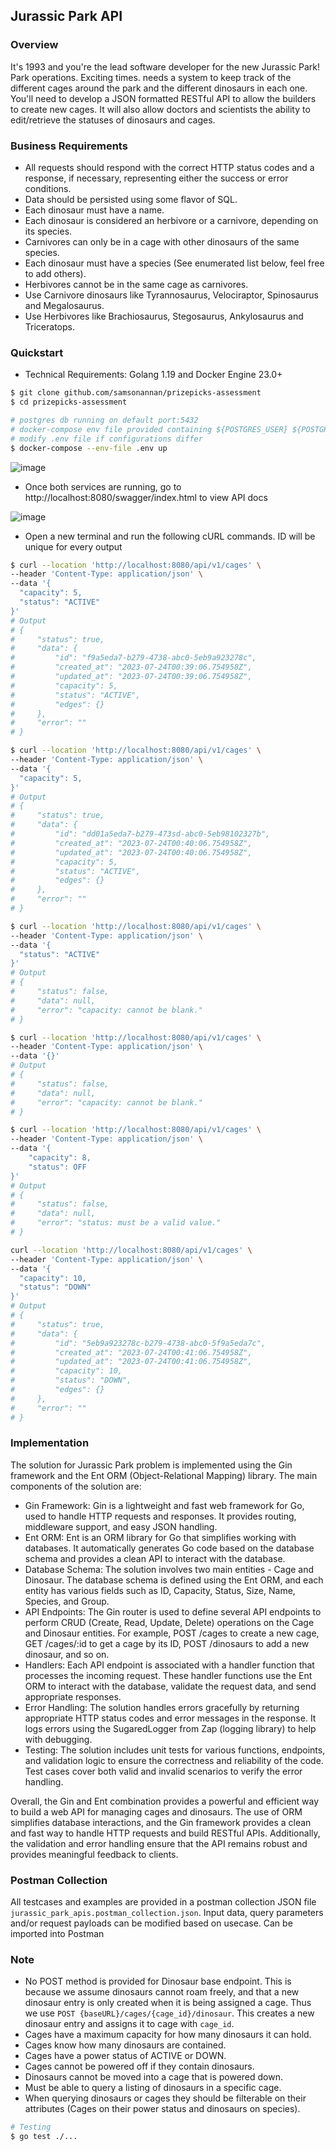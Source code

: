 ## Jurassic Park API

### Overview

It's 1993 and you're the lead software developer for the new Jurassic Park! Park operations. Exciting times.
needs a system to keep track of the different cages around the park and the different dinosaurs
in each one. You'll need to develop a JSON formatted RESTful API to allow the builders to create
new cages. It will also allow doctors and scientists the ability to edit/retrieve the statuses of
dinosaurs and cages.

### Business Requirements

- All requests should respond with the correct HTTP status codes and a response, if necessary,
representing either the success or error conditions.
- Data should be persisted using some flavor of SQL.
- Each dinosaur must have a name.
- Each dinosaur is considered an herbivore or a carnivore, depending on its species.
- Carnivores can only be in a cage with other dinosaurs of the same species.
- Each dinosaur must have a species (See enumerated list below, feel free to add others).
- Herbivores cannot be in the same cage as carnivores.
- Use Carnivore dinosaurs like Tyrannosaurus, Velociraptor, Spinosaurus and Megalosaurus.
- Use Herbivores like Brachiosaurus, Stegosaurus, Ankylosaurus and Triceratops.

### Quickstart

- Technical Requirements: Golang 1.19 and Docker Engine 23.0+
  
```sh
$ git clone github.com/samsonannan/prizepicks-assessment
$ cd prizepicks-assessment

# postgres db running on default port:5432
# docker-compose env file provided containing ${POSTGRES_USER} ${POSTGRES_HOST} ${POSTGRES_PASSWORD}
# modify .env file if configurations differ
$ docker-compose --env-file .env up
```

![image](./assets/asset-1.png)


- Once both services are running, go to http://localhost:8080/swagger/index.html to view API docs
  
![image](./assets/asset-2.png)


- Open a new terminal and run the following cURL commands. ID will be unique for every output
  
```sh
$ curl --location 'http://localhost:8080/api/v1/cages' \
--header 'Content-Type: application/json' \
--data '{
  "capacity": 5,
  "status": "ACTIVE"
}'
# Output
# {
#     "status": true,
#     "data": {
#         "id": "f9a5eda7-b279-4738-abc0-5eb9a923278c",
#         "created_at": "2023-07-24T00:39:06.754958Z",
#         "updated_at": "2023-07-24T00:39:06.754958Z",
#         "capacity": 5,
#         "status": "ACTIVE",
#         "edges": {}
#     },
#     "error": ""
# }

$ curl --location 'http://localhost:8080/api/v1/cages' \
--header 'Content-Type: application/json' \
--data '{
  "capacity": 5,
}'
# Output
# {
#     "status": true,
#     "data": {
#         "id": "dd01a5eda7-b279-473sd-abc0-5eb98102327b",
#         "created_at": "2023-07-24T00:40:06.754958Z",
#         "updated_at": "2023-07-24T00:40:06.754958Z",
#         "capacity": 5,
#         "status": "ACTIVE",
#         "edges": {}
#     },
#     "error": ""
# }

$ curl --location 'http://localhost:8080/api/v1/cages' \
--header 'Content-Type: application/json' \
--data '{
  "status": "ACTIVE"
}'
# Output
# {
#     "status": false,
#     "data": null,
#     "error": "capacity: cannot be blank."
# }

$ curl --location 'http://localhost:8080/api/v1/cages' \
--header 'Content-Type: application/json' \
--data '{}'
# Output
# {
#     "status": false,
#     "data": null,
#     "error": "capacity: cannot be blank."
# }

$ curl --location 'http://localhost:8080/api/v1/cages' \
--header 'Content-Type: application/json' \
--data '{
    "capacity": 8,
    "status": OFF
}'
# Output
# {
#     "status": false,
#     "data": null,
#     "error": "status: must be a valid value."
# }

curl --location 'http://localhost:8080/api/v1/cages' \
--header 'Content-Type: application/json' \
--data '{
  "capacity": 10,
  "status": "DOWN"
}'
# Output
# {
#     "status": true,
#     "data": {
#         "id": "5eb9a923278c-b279-4738-abc0-5f9a5eda7c",
#         "created_at": "2023-07-24T00:41:06.754958Z",
#         "updated_at": "2023-07-24T00:41:06.754958Z",
#         "capacity": 10,
#         "status": "DOWN",
#         "edges": {}
#     },
#     "error": ""
# }
```

### Implementation

The solution for Jurassic Park problem is implemented using the Gin framework and the Ent ORM (Object-Relational Mapping) library. The main components of the solution are:

- Gin Framework: Gin is a lightweight and fast web framework for Go, used to handle HTTP requests and responses. It provides routing, middleware support, and easy JSON handling.
- Ent ORM: Ent is an ORM library for Go that simplifies working with databases. It automatically generates Go code based on the database schema and provides a clean API to interact with the database.
- Database Schema: The solution involves two main entities - Cage and Dinosaur. The database schema is defined using the Ent ORM, and each entity has various fields such as ID, Capacity, Status, Size, Name, Species, and Group.
- API Endpoints: The Gin router is used to define several API endpoints to perform CRUD (Create, Read, Update, Delete) operations on the Cage and Dinosaur entities. For example, POST /cages to create a new cage, GET /cages/:id to get a cage by its ID, POST /dinosaurs to add a new dinosaur, and so on.
- Handlers: Each API endpoint is associated with a handler function that processes the incoming request. These handler functions use the Ent ORM to interact with the database, validate the request data, and send appropriate responses.
- Error Handling: The solution handles errors gracefully by returning appropriate HTTP status codes and error messages in the response. It logs errors using the SugaredLogger from Zap (logging library) to help with debugging.
- Testing: The solution includes unit tests for various functions, endpoints, and validation logic to ensure the correctness and reliability of the code. Test cases cover both valid and invalid scenarios to verify the error handling.

Overall, the Gin and Ent combination provides a powerful and efficient way to build a web API for managing cages and dinosaurs. The use of ORM simplifies database interactions, and the Gin framework provides a clean and fast way to handle HTTP requests and build RESTful APIs. Additionally, the validation and error handling ensure that the API remains robust and provides meaningful feedback to clients.

### Postman Collection

All testcases and examples are provided in a postman collection JSON file `jurassic_park_apis.postman_collection.json`. Input data, query parameters and/or request payloads can be modified based on usecase. Can be imported into Postman

### Note

- No POST method is provided for Dinosaur base endpoint. This is because we assume dinosaurs cannot roam freely, and that a new dinosaur entry is only created when it is being assigned a cage. Thus we use `POST {baseURL}/cages/{cage_id}/dinosaur`. This creates a new dinosaur entry and assigns it to cage with `cage_id`.
- Cages have a maximum capacity for how many dinosaurs it can hold.
- Cages know how many dinosaurs are contained.
- Cages have a power status of ACTIVE or DOWN.
- Cages cannot be powered off if they contain dinosaurs.
- Dinosaurs cannot be moved into a cage that is powered down.
- Must be able to query a listing of dinosaurs in a specific cage.
- When querying dinosaurs or cages they should be filterable on their attributes (Cages on their
power status and dinosaurs on species).

```sh
# Testing
$ go test ./...
```
